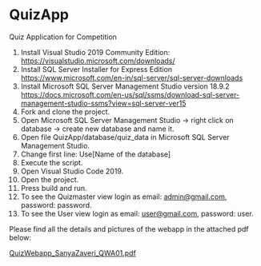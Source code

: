 # QuizApp
Quiz Application for Competition

1) Install Visual Studio 2019 Community Edition:  https://visualstudio.microsoft.com/downloads/
2) Install SQL Server Installer for Express Edition https://www.microsoft.com/en-in/sql-server/sql-server-downloads
3) Install Microsoft SQL Server Management Studio version 18.9.2 https://docs.microsoft.com/en-us/sql/ssms/download-sql-server-management-studio-ssms?view=sql-server-ver15
4) Fork and clone the project.
5) Open Microsoft SQL Server Management Studio -> right click on database -> create new database and name it.
6) Open file QuizApp/database/quiz_data in Microsoft SQL Server Management Studio.
7) Change first line: Use[Name of the database] 
8) Execute the script.
9) Open Visual Studio Code 2019.
10) Open the project.
11) Press build and run.
12) To see the Quizmaster view login as email: admin@gmail.com, password: password.
13) To see the User view login as email: user@gmail.com, password: user.

Please find all the details and pictures of the webapp in the attached pdf below:

[QuizWebapp_SanyaZaveri_QWA01.pdf](https://github.com/zaverisanya/QuizApp/files/10168210/QuizWebapp_SanyaZaveri_QWA01.pdf)
